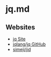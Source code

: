 # jq.md

## Websites
* [jq Site](https://jqlang.github.io/jq/)
* [jqlang/jq GitHub](https://github.com/jqlang/jq)
* [simeji/jid](https://github.com/simeji/jid)
